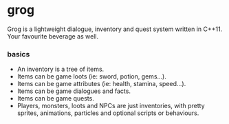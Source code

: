 grog
====

Grog is a lightweight dialogue, inventory and quest system written in C++11. Your favourite beverage as well.

### basics

- An inventory is a tree of items.
- Items can be game loots (ie: sword, potion, gems...).
- Items can be game attributes (ie: health, stamina, speed...).
- Items can be game dialogues and facts.
- Items can be game quests.
- Players, monsters, loots and NPCs are just inventories, with pretty sprites, animations, particles and optional scripts or behaviours.
